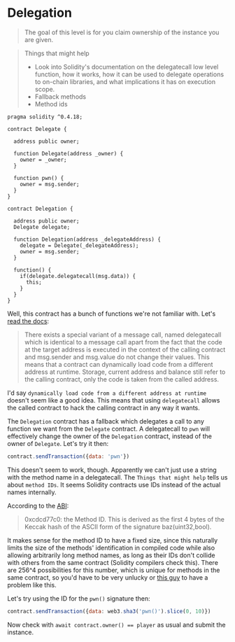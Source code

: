 # Delegation
> The goal of this level is for you claim ownership of the instance you are given.

> Things that might help
> * Look into Solidity's documentation on the delegatecall low level function, how it works, how it can be used to delegate operations to on-chain libraries, and what implications it has on execution scope.
> * Fallback methods
> * Method ids

```solidity
pragma solidity ^0.4.18;

contract Delegate {

  address public owner;

  function Delegate(address _owner) {
    owner = _owner;
  }

  function pwn() {
    owner = msg.sender;
  }
}

contract Delegation {

  address public owner;
  Delegate delegate;

  function Delegation(address _delegateAddress) {
    delegate = Delegate(_delegateAddress);
    owner = msg.sender;
  }

  function() {
    if(delegate.delegatecall(msg.data)) {
      this;
    }
  }
}
```

Well, this contract has a bunch of functions we're not familiar with. Let's [read the docs](https://solidity.readthedocs.io/en/develop/search.html?q=delegatecall&check_keywords=yes&area=default):

> There exists a special variant of a message call, named delegatecall which is identical to a message call apart from the fact that the code at the target address is executed in the context of the calling contract and msg.sender and msg.value do not change their values.
> This means that a contract can dynamically load code from a different address at runtime. Storage, current address and balance still refer to the calling contract, only the code is taken from the called address.

I'd say `dynamically load code from a different address at runtime` doesn't seem like a good idea. This means that using `delegatecall` allows the called contract to hack the calling contract in any way it wants.

The `Delegation` contract has a fallback which delegates a call to any function we want from the `Delegate` contract. A delegatecall to `pwn` will effectively change the owner of the `Delegation` contract, instead of the owner of `Delegate`. Let's try it then:

```javascript
contract.sendTransaction({data: 'pwn'})
```

This doesn't seem to work, though. Apparently we can't just use a string with the method name in a delegatecall.
The `Things that might help` tells us about `method IDs`. It seems Solidity contracts use IDs instead of the actual names internally.

According to the [ABI](http://solidity.readthedocs.io/en/develop/abi-spec.html):
> 0xcdcd77c0: the Method ID. This is derived as the first 4 bytes of the Keccak hash of the ASCII form of the signature baz(uint32,bool).

It makes sense for the method ID to have a fixed size, since this naturally limits the size of the methods' identification in compiled code while also allowing arbitrarily long method names, as long as their IDs don't collide with others from the same contract (Solidity compilers check this). There are 256^4 possibilities for this number, which is unique for methods in the same contract, so you'd have to be very unlucky or [this guy](https://www.reddit.com/r/ethdev/comments/6n6t9w/function_hash_collision_potential_misuse/) to have a problem like this.

Let's try using the ID for the `pwn()` signature then:

```javascript
contract.sendTransaction({data: web3.sha3('pwn()').slice(0, 10)})
```

Now check with `await contract.owner() == player` as usual and submit the instance.
